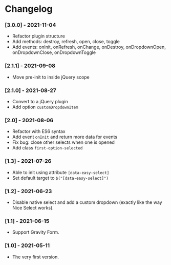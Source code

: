 # Changelog

### [3.0.0] - 2021-11-04

- Refactor plugin structure
- Add methods: destroy, refresh, open, close, toggle
- Add events: onInit, onRefresh, onChange, onDestroy, onDropdownOpen, onDropdownClose, onDropdownToggle

### [2.1.1] - 2021-09-08

- Move pre-init to inside jQuery scope

### [2.1.0] - 2021-08-27

- Convert to a jQuery plugin
- Add option `customDropdownItem`

### [2.0] - 2021-08-06

- Refactor with ES6 syntax
- Add event `onInit` and return more data for events
- Fix bug: close other selects when one is opened
- Add class `first-option-selected`

### [1.3] - 2021-07-26

- Able to init using attribute `[data-easy-select]`
- Set default target to `$("[data-easy-select]")`

### [1.2] - 2021-06-23

- Disable native select and add a custom dropdown (exactly like the way Nice Select works).

### [1.1] - 2021-06-15

- Support Gravity Form.

### [1.0] - 2021-05-11

- The very first version.